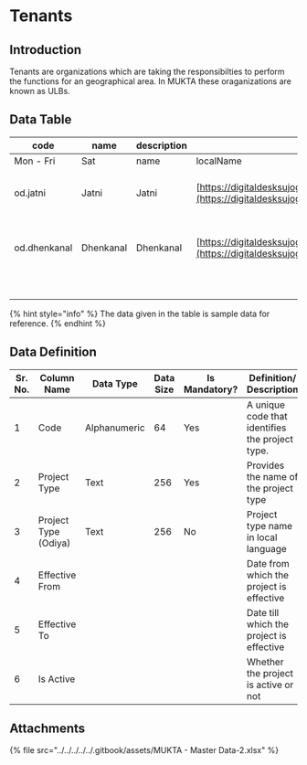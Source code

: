 # Tenants

## Introduction

Tenants are organizations which are taking the responsibilties to perform the functions for an geographical area. In MUKTA these oraganizations are known as ULBs.&#x20;

## Data Table

| code         | name      | description | logoId                                                                                                                                                       | imageId      | domainUrl                                                   | type       | twitterUrl | facebookUrl | emailId                      | OfficeTimings     | pincode            | city   | address   | contactNumber | helpLineNumber    |                   |                    |              |            |            |   |   |    |           |   |                                            |                                                    |              |                        |               |               |
| ------------ | --------- | ----------- | ------------------------------------------------------------------------------------------------------------------------------------------------------------ | ------------ | ----------------------------------------------------------- | ---------- | ---------- | ----------- | ---------------------------- | ----------------- | ------------------ | ------ | --------- | ------------- | ----------------- | ----------------- | ------------------ | ------------ | ---------- | ---------- | - | - | -- | --------- | - | ------------------------------------------ | -------------------------------------------------- | ------------ | ---------------------- | ------------- | ------------- |
| Mon - Fri    | Sat       | name        | localName                                                                                                                                                    | districtCode | districtName                                                | regionName | ulbGrade   | longitude   | latitude                     | shapeFileLocation | captcha            | code   | ddrName   | ddrcode       | wsBillHeaderLine1 | wsBillHeaderLine2 | districtTenantCode |              |            |            |   |   |    |           |   |                                            |                                                    |              |                        |               |               |
| od.jatni     | Jatni     | Jatni       | [https://digitaldesksujog051120.blob.core.windows.net/assets/Logos/odlogo.png](https://digitaldesksujog051120.blob.core.windows.net/assets/Logos/odlogo.png) |              | [https://sujog.odisha.gov.in](https://sujog.odisha.gov.in/) | CITY       |            |             | helpdesk.sujog@odisha.gov.in | 9.00 AM - 6.00 PM | 9.00 AM - 12.00 PM | 752050 | Jatni     |               | KH                | Khordha           | WATCO-II           | Municipality | 85.7058693 | 20.1703784 |   |   | JA | Khordha   |   | WATCO,OFFICE OF THE DEPUTY HEAD COMMERCIAL | COMMERCIAL WING, SATYA NAGAR, BBSR-751007          | od.jatni     | Jatni Municipality     | 1800 121 6833 | 1800 121 6833 |
| od.dhenkanal | Dhenkanal | Dhenkanal   | [https://digitaldesksujog051120.blob.core.windows.net/assets/Logos/odlogo.png](https://digitaldesksujog051120.blob.core.windows.net/assets/Logos/odlogo.png) |              | [https://sujog.odisha.gov.in](https://sujog.odisha.gov.in/) | CITY       |            |             | helpdesk.sujog@odisha.gov.in | 9.00 AM - 6.00 PM | 9.00 AM - 12.00 PM | 759001 | Dhenkanal |               | DK                | Dhenkanal         | Angul              | Municipality | 85.5972218 | 20.6503455 |   |   | DL | Dhenkanal |   | OFFICE OF THE AE/JE                        | PUBLIC HEALTH ENGINEERING ORGANIZATION : Dhenkanal | od.dhenkanal | Dhenkanal Municipality | 1800 121 6833 | 1800 121 6833 |
|              |           |             |                                                                                                                                                              |              |                                                             |            |            |             |                              |                   |                    |        |           |               |                   |                   |                    |              |            |            |   |   |    |           |   |                                            |                                                    |              |                        |               |               |
|              |           |             |                                                                                                                                                              |              |                                                             |            |            |             |                              |                   |                    |        |           |               |                   |                   |                    |              |            |            |   |   |    |           |   |                                            |                                                    |              |                        |               |               |
|              |           |             |                                                                                                                                                              |              |                                                             |            |            |             |                              |                   |                    |        |           |               |                   |                   |                    |              |            |            |   |   |    |           |   |                                            |                                                    |              |                        |               |               |
|              |           |             |                                                                                                                                                              |              |                                                             |            |            |             |                              |                   |                    |        |           |               |                   |                   |                    |              |            |            |   |   |    |           |   |                                            |                                                    |              |                        |               |               |
|              |           |             |                                                                                                                                                              |              |                                                             |            |            |             |                              |                   |                    |        |           |               |                   |                   |                    |              |            |            |   |   |    |           |   |                                            |                                                    |              |                        |               |               |
|              |           |             |                                                                                                                                                              |              |                                                             |            |            |             |                              |                   |                    |        |           |               |                   |                   |                    |              |            |            |   |   |    |           |   |                                            |                                                    |              |                        |               |               |

{% hint style="info" %}
The data given in the table is sample data for reference.
{% endhint %}

## Data Definition

<table><thead><tr><th width="97">Sr. No.</th><th>Column Name</th><th>Data Type</th><th>Data Size</th><th>Is Mandatory?</th><th>Definition/ Description</th></tr></thead><tbody><tr><td>1</td><td>Code</td><td>Alphanumeric</td><td>64</td><td>Yes</td><td>A unique code that identifies the project type.</td></tr><tr><td>2</td><td>Project Type</td><td>Text</td><td>256</td><td>Yes</td><td>Provides the name of the project type </td></tr><tr><td>3</td><td>Project Type (Odiya)</td><td>Text</td><td>256</td><td>No</td><td>Project type name in local language</td></tr><tr><td>4</td><td>Effective From</td><td></td><td></td><td></td><td>Date from which the project is effective</td></tr><tr><td>5</td><td>Effective To</td><td></td><td></td><td></td><td>Date till which the project is effective</td></tr><tr><td>6</td><td>Is Active</td><td></td><td></td><td></td><td>Whether the project is active or not</td></tr></tbody></table>

## Attachments

{% file src="../../../../../.gitbook/assets/MUKTA - Master Data-2.xlsx" %}
